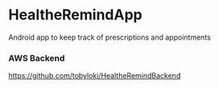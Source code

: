 # HealtheRemindApp
Android app to keep track of prescriptions and appointments

### AWS Backend
https://github.com/tobyloki/HealtheRemindBackend
